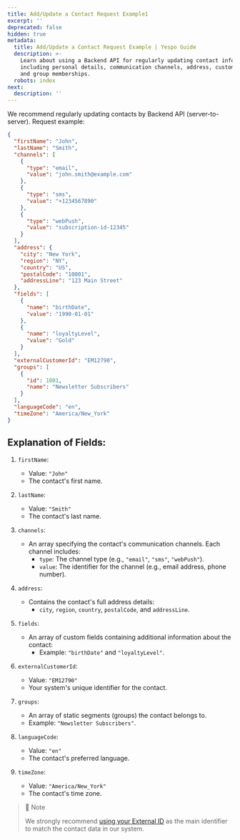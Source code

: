 ```yaml
---
title: Add/Update a Contact Request Example1
excerpt: ''
deprecated: false
hidden: true
metadata:
  title: Add/Update a Contact Request Example | Yespo Guide
  description: >-
    Learn about using a Backend API for regularly updating contact information,
    including personal details, communication channels, address, custom fields,
    and group memberships.
  robots: index
next:
  description: ''
---
```

We recommend regularly updating contacts by Backend API (server-to-server). Request example:

```json
{  
  "firstName": "John",  
  "lastName": "Smith",  
  "channels": [  
    {  
      "type": "email",  
      "value": "john.smith@example.com"  
    },  
    {  
      "type": "sms",  
      "value": "+1234567890"  
    },  
    {  
      "type": "webPush",  
      "value": "subscription-id-12345"  
    }  
  ],  
  "address": {  
    "city": "New York",  
    "region": "NY",  
    "country": "US",  
    "postalCode": "10001",  
    "addressLine": "123 Main Street"  
  },  
  "fields": [  
    {  
      "name": "birthDate",  
      "value": "1990-01-01"  
    },  
    {  
      "name": "loyaltyLevel",  
      "value": "Gold"  
    }  
  ],  
  "externalCustomerId": "EM12790",  
  "groups": [  
    {  
      "id": 1001,  
      "name": "Newsletter Subscribers"  
    }  
  ],  
  "languageCode": "en",  
  "timeZone": "America/New_York"  
}
```

## Explanation of Fields:

1. `firstName`:

   * Value: `"John"`
   * The contact's first name.

2. `lastName`:
   * Value: `"Smith"`
   * The contact's last name.

3. `channels`:
   * An array specifying the contact's communication channels. Each channel includes:
     * `type`: The channel type (e.g., `"email"`, `"sms"`, `"webPush"`).
     * `value`: The identifier for the channel (e.g., email address, phone number).

4. `address`:
   * Contains the contact's full address details:
     * `city`, `region`, `country`, `postalCode`, and `addressLine`.

5. `fields`:
   * An array of custom fields containing additional information about the contact:
     * Example: `"birthDate"` and `"loyaltyLevel"`.

6. `externalCustomerId`:
   * Value: `"EM12790"`
   * Your system's unique identifier for the contact.

7. `groups`:
   * An array of static segments (groups) the contact belongs to.
   * Example: `"Newsletter Subscribers"`.

8. `languageCode`:
   * Value: `"en"`
   * The contact's preferred language.

9. `timeZone`:
   * Value: `"America/New_York"`
   * The contact's time zone.

> 📘 Note
>
> We strongly recommend [using your External ID](https://docs.yespo.io/docs/external-id-creating-and-updating-users) as the main identifier to match the contact data in our system.